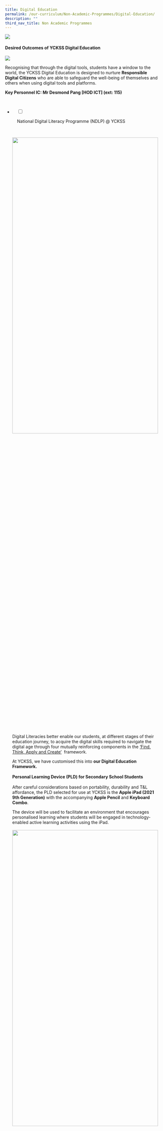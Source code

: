 ```yaml
---
title: Digital Education
permalink: /our-curriculum/Non-Academic-Programmes/Digital-Education/
description: ""
third_nav_title: Non Academic Programmes
---
```

![](/images/Our%20Curriculum/Non%20Academic%20Programmes/Digital%20Education/Digital%20Education/D1.png)

#### **Desired Outcomes of YCKSS Digital Education**

![](/images/Our%20Curriculum/Non%20Academic%20Programmes/Digital%20Education/Digital%20Education/D2.png)

Recognising that through the digital tools, students have a window to the world, the YCKSS Digital Education is designed to nurture **Responsible Digital Citizens** who are able to safeguard the well-being of themselves and others when using digital tools and platforms. 

**Key Personnel IC: Mr Desmond Pang \[HOD ICT\] (ext: 115)**

<ul class="jekyllcodex_accordion">

  <li>

    <input type="checkbox" id="accordion1">

    <label for="accordion1">National Digital Literacy Programme (NDLP) @ YCKSS</label>

    <div>

<p> <img style="width:100%;height:50%" src="/images/Our%20Curriculum/Non%20Academic%20Programmes/Digital%20Education/NDLP%20@%20YCKSS/N1.png"><br>
			
Digital Literacies better enable our students, at different stages of their education journey, to acquire the digital skills required to navigate the digital age through four mutually reinforcing components in the <a href="https://www.moe.gov.sg/microsites/cos2020/refreshing-our-curriculum/strengthen-digital-literacy.html">‘Find, Think, Apply and Create’</a>  framework. 

At YCKSS, we have customised this into <b>our Digital Education Framework.</b><br><br> 
	<b>Personal Learning Device (PLD) for Secondary School Students</b><br><br>
			After careful considerations based on portability, durability and T&L affordance, the PLD selected for use at YCKSS is the <b>Apple iPad (2021 9th Generation)</b> with the accompanying <b>Apple Pencil</b> and <b>Keyboard Combo</b>.<br>

The device will be used to facilitate an environment that encourages personalised learning where students will be engaged in technology-enabled active learning activities using the iPad.<br><br> 
			<img style="width:100%;height:50%" src="/images/Our%20Curriculum/Non%20Academic%20Programmes/Digital%20Education/NDLP%20@%20YCKSS/N2.png"><br>
			<img style="width:100%;height:50%" src="/images/Our%20Curriculum/Non%20Academic%20Programmes/Digital%20Education/NDLP%20@%20YCKSS/N3.jpg"><br>
	<img style="width:100%;height:50%" src="/images/Our%20Curriculum/Non%20Academic%20Programmes/Digital%20Education/NDLP%20@%20YCKSS/N4.jpg"><br><br>
	
<b>Warranty and Insurance</b><br>
	The device bundle will come with <b>3-Year AppleCare+ Warranty and 3-Year Insurance.</b><br>
	<style type="text/css">
.tg  {border-collapse:collapse;border-spacing:0;}
.tg td{border-color:black;border-style:solid;border-width:1px;font-family:Arial, sans-serif;font-size:14px;
  overflow:hidden;padding:10px 5px;word-break:normal;}
.tg th{border-color:black;border-style:solid;border-width:1px;font-family:Arial, sans-serif;font-size:14px;
  font-weight:normal;overflow:hidden;padding:10px 5px;word-break:normal;}
.tg .tg-6cv8{background-color:#616161;color:#FFF;font-weight:bold;text-align:left;vertical-align:top}
.tg .tg-jikt{background-color:#F1F1F1;text-align:left;vertical-align:top}
.tg .tg-ktyi{background-color:#FFF;text-align:left;vertical-align:top}
.tg .tg-0lax{text-align:left;vertical-align:top}
</style>
<table class="tg">
<thead>
  <tr>
    <th class="tg-6cv8">Insurance Coverage</th>
    <th class="tg-6cv8">Claimable</th>
  </tr>
</thead>
<tbody>
  <tr>
    <td class="tg-jikt">Fire</td>
    <td class="tg-jikt"> </td>
  </tr>
  <tr>
    <td class="tg-ktyi">Lightning</td>
    <td class="tg-ktyi"> </td>
  </tr>
  <tr>
    <td class="tg-jikt">Power Surges</td>
    <td class="tg-jikt">2 repairs or 1 replacement</td>
  </tr>
  <tr>
    <td class="tg-ktyi">Accidental Damage <span style="color:#000;background-color:#F1F1F1">?</span><br></td>
    <td class="tg-ktyi">(within the 3-year insurance coverage)</td>
  </tr>
  <tr>
    <td class="tg-jikt">Theft due to forcible entry</td>
    <td class="tg-jikt"> </td>
  </tr>
  <tr>
    <td class="tg-ktyi">Robbery</td>
    <td class="tg-0lax"></td>
  </tr>
</tbody>
</table><br>
			 Accidental loss will not be covered by insurance.<br><br>
			<b>Purchase of PLD</b><br><br>
			Singapore Citizen students can use their available <b>Edusave balance</b> to pay for the PLD after setting aside provision for payment of 2nd tier miscellaneous fees.<br>

MOE has provided a one-off Edusave top-up of $200 in 2020, to all eligible Singaporean students in primary and secondary schools. This is on top of the annual Edusave contribution of $290 for secondary students and $230 for primary students.<br>

<b>Subsidies</b> are available for students who require financial assistance to purchase a PLD.<br>
			
Please note that it is compulsory for all existing students on the MOE Financial Assistance Scheme to use their Edusave to pay for the PLD, after subsidies have been granted.<br>
			
Students under the MOE Financial Assistance _(FAS)_ Scheme for the year will automatically be subsidised for the PLD.<br>
			
Students who are currently not under the MOE Financial Assistance Scheme may apply for additional subsidy if their <b>Gross Household Income (GHI)</b> is $4,000 or less, or <b>Per Capita Income (PCI)</b> is $1,000 or less.Please collect the application form at the General Office.<br>
			
<b>“PCI”</b> refers to the Gross Household Income divided by the total number of family members in the household.<br><br>
			
<b>Device Management Application (DMA)</b><br>

			
To support the use of the PLD in the classroom, as well as safeguard students’ cyber wellness, the PLD will be pre-installed with a DMA.<br><br>

			
<b>Responsible Use of the PLD</b><br>
	
The school has in place measures to enable a safe and seamless learning environment for students.<br>
			
<img style="width:100%;height:50%" src="/images/Our%20Curriculum/Non%20Academic%20Programmes/Digital%20Education/NDLP%20@%20YCKSS/N5.jpg"><br>
			
The role of the parent is also key in partnering the school to support your child. Parents could refer to the school's <b>Digital Wellness Policy (DWP)</b> when helping to manage your child’s use of digital devices and platforms. The policy will help your child to understand digital wellness matters and to enable a conducive learning environment. The DWP can be found in the YCKSS Digital Student Handbook 2022.<br> 

The <b>Acceptable Use Policy (AUP)</b> sets out the rules and regulations that govern the use of PLD by students. This policy will serve to ensure the safe and secure use of the device, and facilitate effective learning with technology. The AUP can be found in the YCKSS Digital Student Handbook 2022.<br>
			
<img style="width:100%;height:50%" src="/images/Our%20Curriculum/Non%20Academic%20Programmes/Digital%20Education/NDLP%20@%20YCKSS/N6.jpg"><br><br>
			
<b>References & Enquiries</b><br><br>
			
Parents/Guardians can refer to the following materials listed below for additional information on the NDLP:<br><br>
			<a href="/files/NDLP%20@%20YCKSS/YCKSS%20NDLP%20-%20Letter%20to%20Parents%202022%20Final.pdf">NDLP Principal's Letter to Parents/Guardians</a><br>
			<a href="/files/NDLP%20@%20YCKSS/For%20Sharing%20NDLP%20-%20Briefing%20for%20Parents%2015%20Jan%202022.pdf">NDLP Parents' Briefing Slides (With FAQs)</a><br>
			<a href="/files/NDLP%20@%20YCKSS/IP2%20-%20Parent%20Handbook%20I%20on%20Learning%20with%20a%20PLD_8%20Dec%2021.pdf">Parent Handbook I (Learning with a Personal Learning Device)</a><br>
			<a href="/files/NDLP%20@%20YCKSS/IP3%20-%20Parent%20Handbook%20II%20on%20Learning%20with%20a%20PLD_8%20Dec%2021.pdf">Parent Handbook II (Learning with a Personal Learning Device)</a><br><br>
			You may contact the following personnel:<br>
			<b>For Programme Matters :</b><br>

Mr Desmond Pang<br>  
(HOD ICT)<br>  
6456 0669 (ext. 115)<br><br>

Mr Brandon Chin<br>  
(SH Digital Learning)<br>  
6456 0669 (ext. 136)<br><br>

<b>For Finance & Subsidy Matters</b><br>

Ms Zama Bte Adim (Admin Executive)<br>  
6456 0669 (ext. 103)<br><br>

<b>For Edusave</b><br>

MOE Hotline<br>  
6260 0777<br>
			</p>

    </div>

</li>
	<li>

    <input type="checkbox" id="accordion2">

    <label for="accordion2">G-Suite for Education Workshop</label>

    <div>

<p> The workshop seeks to equip students with the knowledge and skills in using G-suite for Education to communicate and collaborate with their peers, as well as to co-create digital products.<br><br>
					<img style="width:100%;height:50%" src="/images/Our%20Curriculum/Non%20Academic%20Programmes/Digital%20Education/GSuite%20for%20Education%20Workshop/G1.png">
			</p>

    </div>

</li>
	
<li>

    <input type="checkbox" id="accordion3">

    <label for="accordion3">IMDA Lab on Wheels @ YCKSS</label>

    <div>

<p> The programme ignites students’ passion for technology via engaging and experiential activities and encourages creators and makers of technology to be creative and daring to explore.<br>

Students had the opportunity to try and experiment with the various cool new tech exhibits on board such as Virtual Reality, Augmented Reality, Artificial Intelligence and Cybersecurity, and learnt about how these technologies can be useful in everyday lives.<br><br>
	<b>IMDA Lab on Wheels @ YCKSS Photos</b><br><br>
		<img style="width:100%;height:50%" src="/images/Our%20Curriculum/Non%20Academic%20Programmes/Digital%20Education/IMDA%20Lab%20on%20Wheels%20@%20YCKSS/I1.png">	</p>

    </div>

</li>
	
<li>

    <input type="checkbox" id="accordion4">

    <label for="accordion4">Digital Wellness</label>

    <div>

<p> The annual <b>YCKSS Cyber Wellness Week</b> provides a platform for students to advocate and raise awareness of key cyber wellness messages among their peers.<br>

Organised by the team of <b>Cyber Wellness Student Ambassadors</b>, the activities include:<br><br>
			<style type="text/css">
.tg  {border-collapse:collapse;border-spacing:0;}
.tg td{border-color:black;border-style:solid;border-width:1px;font-family:Arial, sans-serif;font-size:14px;
  overflow:hidden;padding:10px 5px;word-break:normal;}
.tg th{border-color:black;border-style:solid;border-width:1px;font-family:Arial, sans-serif;font-size:14px;
  font-weight:normal;overflow:hidden;padding:10px 5px;word-break:normal;}
.tg .tg-0lax{text-align:left;vertical-align:top}
</style>
<table class="tg">
<thead>
  <tr>
    <th class="tg-0lax">Morning assembly programmes through student-led presentations, videos and quizzes;</th>
  </tr>
</thead>
<tbody>
  <tr>
    <td class="tg-0lax">Booths &amp; activities during recess and after school</td>
  </tr>
  <tr>
    <td class="tg-0lax">Poster displays around our school and classrooms</td>
  </tr>
  <tr>
    <td class="tg-0lax">Cyber wellness booth by Fei Yue Community Services</td>
  </tr>
</tbody>
</table><br><br>

<b>Cyberwellness Week Photos</b><br>
			
<img style="width:100%;height:50%" src="/images/Our%20Curriculum/Non%20Academic%20Programmes/Digital%20Education/Digital%20Wellness/D1.png">
			<img style="width:100%;height:50%" src="/images/Our%20Curriculum/Non%20Academic%20Programmes/Digital%20Education/Digital%20Wellness/D2.png"></p>

  </div>

</li>
	
	

	
</ul>